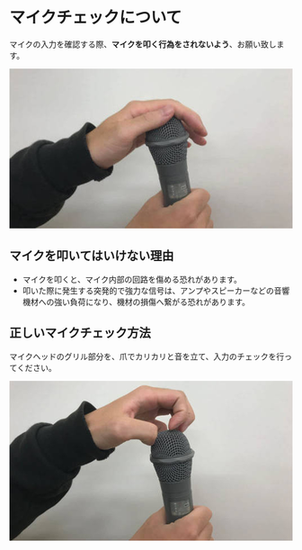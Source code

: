 # マイクチェックについて

マイクの入力を確認する際、**マイクを叩く行為をされないよう**、お願い致します。

![Mic check NG](mic-check_media/mic-ng.jpg)

## マイクを叩いてはいけない理由

* マイクを叩くと、マイク内部の回路を傷める恐れがあります。
* 叩いた際に発生する突発的で強力な信号は、アンプやスピーカーなどの音響機材への強い負荷になり、機材の損傷へ繋がる恐れがあります。

## 正しいマイクチェック方法

マイクヘッドのグリル部分を、爪でカリカリと音を立て、入力のチェックを行ってください。

![Mic check OK](mic-check_media/mic-ok.jpg)
